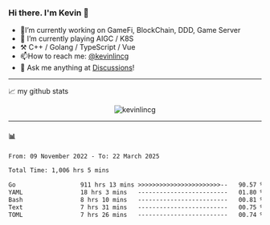 ### Hi there. I'm Kevin 👋

- 🔭I’m currently working on GameFi, BlockChain, DDD, Game Server
- 🌱 I’m currently playing AIGC / K8S
-   :hammer_and_pick: C++ / Golang / TypeScript / Vue
- 📫How to reach me: [@kevinlincg](https://twitter.com/kevinlincg) 
-   :thought_balloon: Ask me anything at [Discussions](https://github.com/kevinlincg/kevinlincg/issues/new)!

---

📈 my github stats

<p align="center"> <img src="https://github-readme-stats-ouuan.vercel.app/api?username=kevinlincg&theme=dark&show_icons=true&count_private=true" alt="kevinlincg" />

---

#### :bar_chart: 

<!--START_SECTION:waka-->

```txt
From: 09 November 2022 - To: 22 March 2025

Total Time: 1,006 hrs 5 mins

Go                  911 hrs 13 mins >>>>>>>>>>>>>>>>>>>>>>>--   90.57 %
YAML                18 hrs 3 mins   -------------------------   01.80 %
Bash                8 hrs 10 mins   -------------------------   00.81 %
Text                7 hrs 31 mins   -------------------------   00.75 %
TOML                7 hrs 26 mins   -------------------------   00.74 %
```

<!--END_SECTION:waka-->
